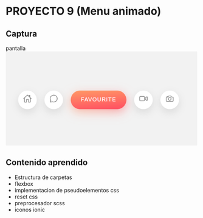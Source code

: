 # PROYECTO 9 (Menu animado)

## Captura

pantalla
![captura](./assets/thumbnail.png)

## Contenido aprendido

- Estructura de carpetas
- flexbox
- implementacion de pseudoelementos css
- reset css
- preprocesador scss
- iconos ionic
